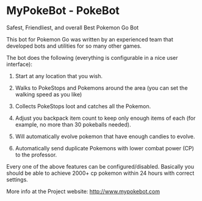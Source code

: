 # MyPokeBot - PokeBot
Safest, Friendliest, and overall Best Pokemon Go Bot

This bot for Pokemon Go was written by an experienced team that developed bots and utilities for so many other games.

The bot does the following (everything is configurable in a nice user interface):

1) Start at any location that you wish.

2) Walks to PokeStops and Pokemons around the area (you can set the walking speed as you like)

3) Collects PokeStops loot and catches all the Pokemon.

4) Adjust you backpack item count to keep only enough items of each (for example, no more than 30 pokeballs needed).

5) Will automatically evolve pokemon that have enough candies to evolve.

6) Automatically send duplicate Pokemons with lower combat power (CP) to the professor.

Every one of the above features can be configured/disabled.
Basically you should be able to achieve 2000+ cp pokemon within 24 hours with correct settings.

More info at the Project website: http://www.mypokebot.com
